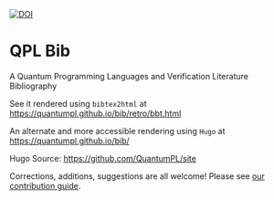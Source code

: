[![DOI](https://zenodo.org/badge/359320795.svg)](https://zenodo.org/badge/latestdoi/359320795)

# QPL Bib

A Quantum Programming Languages and Verification Literature Bibliography

See it rendered using `bibtex2html` at <https://quantumpl.github.io/bib/retro/bbt.html>

An alternate and more accessible rendering using `Hugo` at <https://quantumpl.github.io/bib/>

Hugo Source: <https://github.com/QuantumPL/site>

Corrections, additions, suggestions are all welcome! Please see [our contribution guide](./CONTRIBUTING.md).
